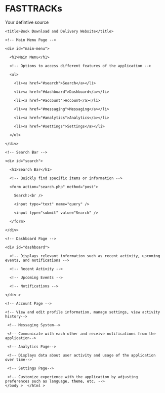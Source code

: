 # FASTTRACKs
Your defintive source  
<html>

  <head>

    <title>Book Download and Delivery Website</title>

  </head>

  <body>

    <!-- Main Menu Page -->

    <div id="main-menu">

      <h1>Main Menu</h1>

      <!-- Options to access different features of the application -->

      <ul>

        <li><a href="#search">Search</a></li>

        <li><a href="#dashboard">Dashboard</a></li>

        <li><a href="#account">Account</a></li>

        <li><a href="#messaging">Messaging</a></li>

        <li><a href="#analytics">Analytics</a></li>

        <li><a href="#settings">Settings</a></li>

      </ul>

    </div>

    <!-- Search Bar --> 

    <div id="search"> 

      <h1>Search Bar</h1>

      <!-- Quickly find specific items or information --> 

      <form action="search.php" method="post"> 

        Search:<br /> 

        <input type="text" name="query" /> 

        <input type="submit" value="Search" /> 

      </form>  

    </div>  

    <!-- Dashboard Page -->  

    <div id="dashboard">  

      <!-- Displays relevant information such as recent activity, upcoming events, and notifications -->  

      <!-- Recent Activity -->  

      <!-- Upcoming Events -->  

      <!-- Notifications -->  

    </div >  

    <!-- Account Page -->  

    <!-- View and edit profile information, manage settings, view activity history-->  

     <!-- Messaging System-->  

     <!-- Communicate with each other and receive notifications from the application-->  

     <!-- Analytics Page-->  

     <!-- Displays data about user activity and usage of the application over time-->  

     <!-- Settings Page-->  

     <!-- Customize experience with the application by adjusting preferences such as language, theme, etc. -->                                                                                                                                       </body >  </html >
